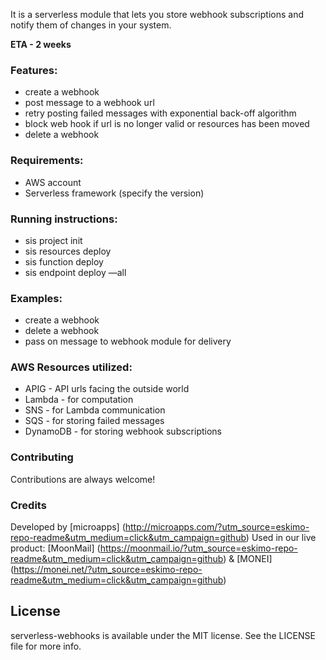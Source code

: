 It is a serverless module that lets you store webhook subscriptions and notify them of changes in your system.

**ETA - 2 weeks**

### Features:

- create a webhook
- post message to a webhook url
- retry posting failed messages with exponential back-off algorithm
- block web hook if url is no longer valid or resources has been moved
- delete a webhook

### Requirements:

- AWS account
- Serverless framework (specify the version)

### Running instructions:

- sis project init
- sis resources deploy
- sis function deploy
- sis endpoint deploy —all

### Examples:

- create a webhook
- delete a webhook
- pass on message to webhook module for delivery

### AWS Resources utilized:

- APIG - API urls facing the outside world
- Lambda - for computation
- SNS - for Lambda communication
- SQS - for storing failed messages
- DynamoDB - for storing webhook subscriptions

### Contributing
Contributions are always welcome!

### Credits
Developed by [microapps] (http://microapps.com/?utm_source=eskimo-repo-readme&utm_medium=click&utm_campaign=github) Used in our live product: [MoonMail] (https://moonmail.io/?utm_source=eskimo-repo-readme&utm_medium=click&utm_campaign=github) & [MONEI] (https://monei.net/?utm_source=eskimo-repo-readme&utm_medium=click&utm_campaign=github)


## License
serverless-webhooks is available under the MIT license. See the LICENSE file for more info.
